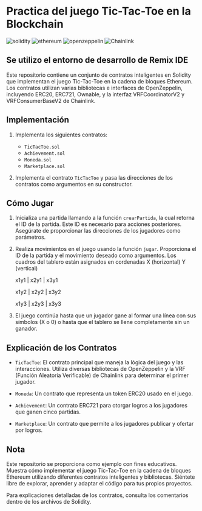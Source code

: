 # Practica del juego Tic-Tac-Toe en la Blockchain
![solidity](https://img.shields.io/badge/Solidity-e6e6e6?style=for-the-badge&logo=solidity&logoColor=black)
![ethereum](https://img.shields.io/badge/Ethereum-3C3C3D?logo=ethereum&logoColor=fff&style=for-the-badge)
![openzeppelin](https://img.shields.io/badge/OpenZeppelin-4E5EE4?logo=OpenZeppelin&logoColor=fff&style=for-the-badge)
![Chainlink](https://img.shields.io/badge/Chainlink-375BD2?style=for-the-badge&logo=Chainlink&logoColor=white)

## Se utilizo el entorno de desarrollo de Remix IDE

Este repositorio contiene un conjunto de contratos inteligentes en Solidity que implementan el juego Tic-Tac-Toe en la cadena de bloques Ethereum. Los contratos utilizan varias bibliotecas e interfaces de OpenZeppelin, incluyendo ERC20, ERC721, Ownable, y la interfaz VRFCoordinatorV2 y VRFConsumerBaseV2 de Chainlink.

## Implementación

1. Implementa los siguientes contratos:
   - `TicTacToe.sol`
   - `Achievement.sol`
   - `Moneda.sol`
   - `Marketplace.sol`

2. Implementa el contrato `TicTacToe` y pasa las direcciones de los contratos como argumentos en su constructor.

## Cómo Jugar

1. Inicializa una partida llamando a la función `crearPartida`, la cual retorna el ID de la partida. Este ID es necesario para acciones posteriores. Asegúrate de proporcionar las direcciones de los jugadores como parámetros.

2. Realiza movimientos en el juego usando la función `jugar`. Proporciona el ID de la partida y el movimiento deseado como argumentos. Los cuadros del tablero están asignados en cordenadas X (horizontal) Y (vertical)

     x1y1  |  x2y1  |  x3y1

     x1y2  |  x2y2  |  x3y2
 
     x1y3  |  x2y3  |  x3y3

3. El juego continúa hasta que un jugador gane al formar una línea con sus símbolos (X o 0) o hasta que el tablero se llene completamente sin un ganador.

## Explicación de los Contratos

- `TicTacToe`: El contrato principal que maneja la lógica del juego y las interacciones. Utiliza diversas bibliotecas de OpenZeppelin y la VRF (Función Aleatoria Verificable) de Chainlink para determinar el primer jugador.

- `Moneda`: Un contrato que representa un token ERC20 usado en el juego.

- `Achievement`: Un contrato ERC721 para otorgar logros a los jugadores que ganen cinco partidas.

- `Marketplace`: Un contrato que permite a los jugadores publicar y ofertar por logros.

## Nota

Este repositorio se proporciona como ejemplo con fines educativos. Muestra cómo implementar el juego Tic-Tac-Toe en la cadena de bloques Ethereum utilizando diferentes contratos inteligentes y bibliotecas. Siéntete libre de explorar, aprender y adaptar el código para tus propios proyectos.

Para explicaciones detalladas de los contratos, consulta los comentarios dentro de los archivos de Solidity.

